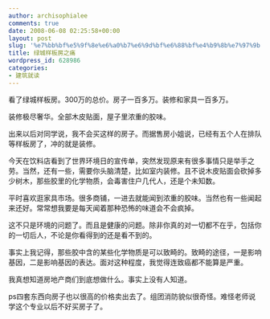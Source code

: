 ```yaml
---
author: archisophialee
comments: true
date: 2008-06-08 02:25:58+00:00
layout: post
slug: '%e7%bb%bf%e5%9f%8e%e6%a0%b7%e6%9d%bf%e6%88%bf%e4%b9%8b%e7%97%9b'
title: 绿城样板房之痛
wordpress_id: 628986
categories:
- 建筑就读
---
```


看了绿城样板房。300万的总价。房子一百多万。装修和家具一百多万。

装修极尽奢华。全部木皮贴面，屋子里浓重的胶味。

出来以后对同学说，我不会买这样的房子。而据售房小姐说，已经有五个人在排队等样板房了，冲的就是装修。

今天在饮料店看到了世界环境日的宣传单，突然发现原来有很多事情只是举手之劳。当然，还有一些，需要你头脑清楚，比如室内装修。且不说木皮贴面会砍掉多少树木，那些胶里的化学物质，会毒害住户几代人，还是个未知数。

平时喜欢逛家具市场。很多商铺，一进去就能闻到浓重的胶味。当然也有一些闻起来还好。常常想我要是每天闻着那种恐怖的味道会不会疯掉。

这不只是环境的问题了。而且是健康的问题。除非你真的对一切都不在乎，包括你的一切后人，不论是你看得到的还是看不到的。

事实上我记得，那些胶中含的某些化学物质是可以致畸的。致畸的途径，一是影响基因，二是影响基因的表达。面对这种程度，我觉得连致癌都不能算是严重。

我真想知道房地产商们到底想做什么。事实上没有人知道。

ps四套东西向房子也以很高的价格卖出去了。组团消防貌似很奇怪。难怪老师说学这个专业以后不好买房子了。
